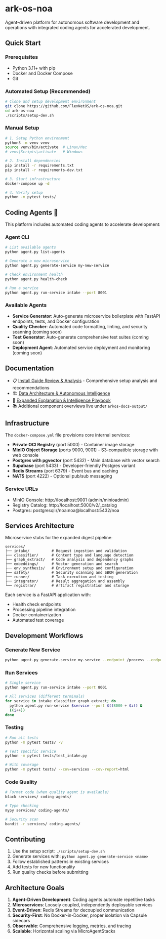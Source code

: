 # ark-os-noa

Agent-driven platform for autonomous software development and operations with integrated coding agents for accelerated development.

## Quick Start

### Prerequisites
- Python 3.11+ with pip
- Docker and Docker Compose
- Git

### Automated Setup (Recommended)
```bash
# Clone and setup development environment
git clone https://github.com/FlexNetOS/ark-os-noa.git
cd ark-os-noa
./scripts/setup-dev.sh
```

### Manual Setup
```bash
# 1. Setup Python environment
python3 -m venv venv
source venv/bin/activate  # Linux/Mac
# venv\Scripts\activate   # Windows

# 2. Install dependencies
pip install -r requirements.txt
pip install -r requirements-dev.txt

# 3. Start infrastructure
docker-compose up -d

# 4. Verify setup
python -m pytest tests/
```

## Coding Agents 🤖

This platform includes automated coding agents to accelerate development:

### Agent CLI
```bash
# List available agents
python agent.py list-agents

# Generate a new microservice
python agent.py generate-service my-new-service

# Check environment health
python agent.py health-check

# Run a service
python agent.py run-service intake --port 8001
```

### Available Agents
- **Service Generator**: Auto-generate microservice boilerplate with FastAPI endpoints, tests, and Docker configuration
- **Quality Checker**: Automated code formatting, linting, and security scanning (coming soon)
- **Test Generator**: Auto-generate comprehensive test suites (coming soon)
- **Deployment Agent**: Automated service deployment and monitoring (coming soon)

## Documentation

- 📋 [Install Guide Review & Analysis](INSTALL_GUIDE_REVIEW.md) - Comprehensive setup analysis and recommendations
- 🏗️ [Data Architecture & Autonomous Intelligence](data_architecture_autonomous_intelligence.md)
- 🧠 [Expanded Explanation & Intelligence Playbook](arkos-expanded-explained.md)
- 📚 Additional component overviews live under `arkos-docs-output/`

## Infrastructure

The `docker-compose.yml` file provisions core internal services:

- **Private OCI Registry** (port 5000) - Container image storage
- **MinIO Object Storage** (ports 9000, 9001) - S3-compatible storage with web console
- **Postgres with pgvector** (port 5432) - Main database with vector search
- **Supabase** (port 5433) - Developer-friendly Postgres variant  
- **Redis Streams** (port 6379) - Event bus and caching
- **NATS** (port 4222) - Optional pub/sub messaging

### Service URLs
- MinIO Console: http://localhost:9001 (admin/minioadmin)
- Registry Catalog: http://localhost:5000/v2/_catalog
- Postgres: postgresql://noa:noa@localhost:5432/noa

## Services Architecture

Microservice stubs for the expanded digest pipeline:

```
services/
├── intake/          # Request ingestion and validation
├── classifier/      # Content type and language detection  
├── graph_extract/   # Code analysis and dependency graphs
├── embeddings/      # Vector generation and search
├── env_synthesis/   # Environment setup and configuration
├── safety/          # Security scanning and SBOM generation
├── runner/          # Task execution and testing
├── integrator/      # Result aggregation and assembly
└── registrar/       # Artifact registration and storage
```

Each service is a FastAPI application with:
- Health check endpoints
- Processing pipeline integration
- Docker containerization
- Automated test coverage

## Development Workflows

### Generate New Service
```bash
python agent.py generate-service my-service --endpoint /process --endpoint /analyze
```

### Run Services
```bash
# Single service
python agent.py run-service intake --port 8001

# All services (different terminals)
for service in intake classifier graph_extract; do
  python agent.py run-service $service --port $((8000 + $i)) &
  ((i++))
done
```

### Testing
```bash
# Run all tests
python -m pytest tests/ -v

# Test specific service
python -m pytest tests/test_intake.py

# With coverage
python -m pytest tests/ --cov=services --cov-report=html
```

### Code Quality
```bash
# Format code (when quality agent is available)
black services/ coding-agents/

# Type checking
mypy services/ coding-agents/

# Security scan
bandit -r services/ coding-agents/
```

## Contributing

1. Use the setup script: `./scripts/setup-dev.sh`
2. Generate services with: `python agent.py generate-service <name>`
3. Follow established patterns in existing services
4. Add tests for new functionality
5. Run quality checks before submitting

## Architecture Goals

1. **Agent-Driven Development**: Coding agents automate repetitive tasks
2. **Microservices**: Loosely coupled, independently deployable services
3. **Event-Driven**: Redis Streams for decoupled communication
4. **Security-First**: No Docker-in-Docker, proper isolation via Capsule sidecars
5. **Observable**: Comprehensive logging, metrics, and tracing
6. **Scalable**: Horizontal scaling via MicroAgentStacks

